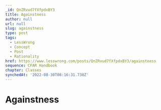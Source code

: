 ```yaml
---
_id: QnZRvud7fXfpdxBY3
title: Againstness
author: null
url: null
slug: againstness
type: post
tags:
  - LessWrong
  - Concept
  - Post
  - Rationality
href: https://www.lesswrong.com/posts/QnZRvud7fXfpdxBY3/againstness
sequence: CFAR Handbook
chapter: Classes
synchedAt: '2022-08-30T08:16:31.738Z'
---
```


# Againstness
